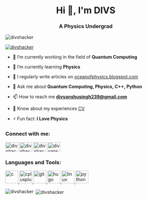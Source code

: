 <h1 align="center">Hi 👋, I'm DIVS</h1>
<h3 align="center">A Physics Undergrad</h3>

<p align="left"> <img src="https://komarev.com/ghpvc/?username=divshacker&label=Profile%20views&color=0e75b6&style=plastic" alt="divshacker" /> </p>

<p align="left"> <a href="https://twitter.com/divshacker" target="blank"><img src="https://img.shields.io/twitter/follow/divshacker?logo=twitter&style=for-the-badge" alt="divshacker" /></a> </p>

- 🔭 I’m currently working in the field of **Quantum Computing**

- 🌱 I’m currently learning **Physics**

- 📝 I regularly write articles on [oceanofphysics.blogspot.com](oceanofphysics.blogspot.com)

- 💬 Ask me about **Quantum Computing, Physics, C++, Python**

- 📫 How to reach me **divyanshusingh239@gmail.com**

- 📄 Know about my experiences [CV](https://bit.ly/2W2jlnE)

- ⚡ Fun fact: **I Love Physics**

<h3 align="left">Connect with me:</h3>
<p align="left">
<a href="https://dev.to/divshacker" target="blank"><img align="center" src="https://cdn.jsdelivr.net/npm/simple-icons@3.0.1/icons/dev-dot-to.svg" alt="divshacker" height="30" width="40" /></a>
<a href="https://twitter.com/divshacker" target="blank"><img align="center" src="https://cdn.jsdelivr.net/npm/simple-icons@3.0.1/icons/twitter.svg" alt="divshacker" height="30" width="40" /></a>
<a href="https://linkedin.com/in/divshacker" target="blank"><img align="center" src="https://cdn.jsdelivr.net/npm/simple-icons@3.0.1/icons/linkedin.svg" alt="divshacker" height="30" width="40" /></a>
<a href="https://www.hackerearth.com/@divyanshu100" target="blank"><img align="center" src="https://cdn.jsdelivr.net/npm/simple-icons@3.0.1/icons/hackerearth.svg" alt="divyanshu100" height="30" width="40" /></a>
</p>

<h3 align="left">Languages and Tools:</h3>
<p align="left"> <a href="https://www.cprogramming.com/" target="_blank"> <img src="https://devicons.github.io/devicon/devicon.git/icons/c/c-original.svg" alt="c" width="40" height="40"/> </a> <a href="https://www.w3schools.com/cpp/" target="_blank"> <img src="https://devicons.github.io/devicon/devicon.git/icons/cplusplus/cplusplus-original.svg" alt="cplusplus" width="40" height="40"/> </a> <a href="https://git-scm.com/" target="_blank"> <img src="https://www.vectorlogo.zone/logos/git-scm/git-scm-icon.svg" alt="git" width="40" height="40"/> </a> <a href="https://gohugo.io/" target="_blank"> <img src="https://api.iconify.design/logos-hugo.svg" alt="hugo" width="40" height="40"/> </a> <a href="https://www.linux.org/" target="_blank"> <img src="https://devicons.github.io/devicon/devicon.git/icons/linux/linux-original.svg" alt="linux" width="40" height="40"/> </a> <a href="https://www.python.org" target="_blank"> <img src="https://devicons.github.io/devicon/devicon.git/icons/python/python-original.svg" alt="python" width="40" height="40"/> </a> </p>

<p><img align="left" src="https://github-readme-stats.vercel.app/api/top-langs?username=divshacker&show_icons=true&theme=dark&locale=en&layout=compact" alt="divshacker" /></p>

<p>&nbsp;<img align="center" src="https://github-readme-stats.vercel.app/api?username=divshacker&show_icons=true&theme=dark&locale=en" alt="divshacker" /></p>
